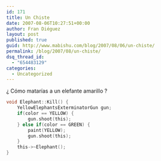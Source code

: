 ```yaml
---
id: 171
title: Un Chiste
date: 2007-08-06T10:27:51+00:00
author: Fran Diéguez
layout: post
published: true
guid: http://www.mabishu.com/blog/2007/08/06/un-chiste/
permalink: /blog/2007/08/un-chiste/
dsq_thread_id:
  - "654483129"
categories:
  - Uncategorized
---
```

¿ Cómo matarías a un elefante amarillo ?
```c
void Elephant::Kill() {
	YellowElephantsExterminatorGun gun;
	if(color == YELLOW) {
		gun.shoot(this);
	} else if(color == GREEN) {
		paint(YELLOW);
		gun.shoot(this);
	}
	this->~Elephant();
}
```
